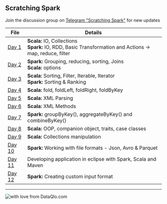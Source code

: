 ## Scratching Spark

Join the discussion group on [Telegram "Scratching Spark"](https://t.me/joinchat/HJenjxF74FTWE8M4E3qzWQ) for new updates

File|Details
---|---
[Day 1](https://github.com/AbhishekSolanki/learn/blob/master/spark/training/day1.scala)|**Scala:** IO, Collections <br> **Spark:** IO, RDD, Basic Transformation and Actions  -> map, reduce, filter
[Day 2](https://github.com/AbhishekSolanki/learn/blob/master/spark/training/day2.scala)|**Spark:** Grouping, reducing, sorting, Joins <br> **Scala:** options
[Day 3](https://github.com/AbhishekSolanki/learn/blob/master/spark/training/day3.scala)|**Scala:** Sorting, Filter, Iterable, Iterator <br> **Spark:** Sorting & Ranking
[Day 4](https://github.com/AbhishekSolanki/learn/blob/master/spark/training/day4.scala)|**Scala:** fold, foldLeft, foldRight, foldByKey
[Day 5](https://github.com/AbhishekSolanki/learn/blob/master/spark/training/day5.scala)|**Scala:** XML Parsing
[Day 6](https://github.com/AbhishekSolanki/learn/blob/master/spark/training/day6.scala)|**Scala:** XML Methods
[Day 7](https://github.com/AbhishekSolanki/learn/blob/master/spark/training/day7.scala)|**Spark:** groupByKey(), aggregateByKey() and combineByKey()
[Day 8](https://github.com/AbhishekSolanki/learn/blob/master/spark/training/day8.scala)|**Scala:** OOP, companion object, traits, case classes
[Day 9](https://github.com/AbhishekSolanki/learn/blob/master/spark/training/day9.scala)|**Scala:** Collections manipulation
[Day 10](https://github.com/AbhishekSolanki/learn/blob/master/spark/training/day10.scala)|**Spark:** Working with file formats - Json, Avro & Parquet
[Day 11](https://github.com/AbhishekSolanki/learn/blob/master/spark/training/day11.scala)|Developing application in eclipse with Spark, Scala and Maven
[Day 12](https://github.com/AbhishekSolanki/learn/blob/master/spark/training/day12.scala)|**Spark:** Creating custom input format


---
![with love from DataQlo.com](http://dataqlo.com/wp-content/uploads/2018/01/cropped-DataQlo-32x32.png "with love from DataQlo.com")
